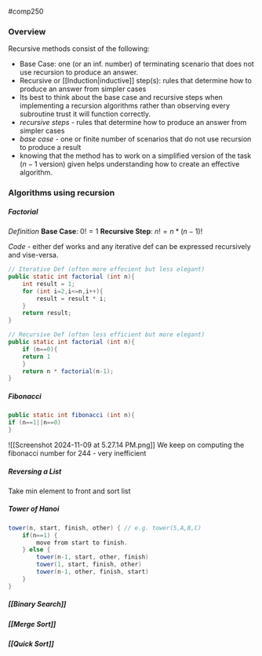 #comp250 
### Overview
Recursive methods consist of the following:
- Base Case: one (or an inf. number) of terminating scenario that does not use recursion to produce an answer.
- Recursive or [[Induction|inductive]] step(s): rules that determine how to produce an answer from simpler cases
- Its best to think about the base case and recursive steps when implementing a recursion algorithms rather than observing every subroutine trust it will function correctly. 
- *recursive steps* - rules that determine how to produce an answer from simpler cases
- *base case* -  one or finite number of scenarios that do not use recursion to produce a result
- knowing that the method has to work on a simplified version of the task ($n-1$ version) given helps understanding how to create an effective algorithm.

### Algorithms using recursion
##### Factorial
*Definition*
**Base Case**: $0!=1$
**Recursive Step**: $n!=n*(n-1)!$

*Code* - either def works and any iterative def can be expressed recursively and vise-versa.
```java
// Iterative Def (often more effecient but less elegant)
public static int factorial (int n){
	int result = 1;
	for (int i=2,i<=n,i++){
		result = result * i;
	}
	return result;
}

// Recursive Def (often less efficient but more elegant)
public static int factorial (int n){
	if (n==0){
	return 1
	}
	return n * factorial(n-1);
}
```

##### Fibonacci
```java
public static int fibonacci (int n){
if (n==1||n==0)
}
```
![[Screenshot 2024-11-09 at 5.27.14 PM.png]]
We keep on computing the fibonacci number for 244 - very inefficient

##### Reversing a List
Take min element to front and sort list
##### Tower of Hanoi
```java
tower(n, start, finish, other) { // e.g. tower(5,A,B,C)
	if(n==1) {
		move from start to finish. 
	} else {
		tower(n-1, start, other, finish)
		tower(1, start, finish, other)
		tower(n-1, other, finish, start)
	}
}
```

##### [[Binary Search]]
##### [[Merge Sort]]
##### [[Quick Sort]]
